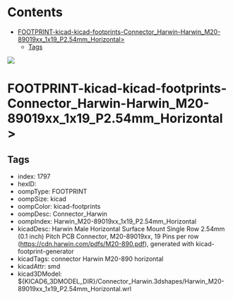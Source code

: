 



Contents
========

* [FOOTPRINT-kicad-kicad-footprints-Connector_Harwin-Harwin_M20-89019xx_1x19_P2.54mm_Horizontal>](#footprint-kicad-kicad-footprints-connector_harwin-harwin_m20-89019xx_1x19_p254mm_horizontal)
	* [Tags](#tags)
  
![][im]
# FOOTPRINT-kicad-kicad-footprints-Connector_Harwin-Harwin_M20-89019xx_1x19_P2.54mm_Horizontal>

## Tags

- index: 1797
- hexID: 
- oompType: FOOTPRINT
- oompSize: kicad
- oompColor: kicad-footprints
- oompDesc: Connector_Harwin
- oompIndex: Harwin_M20-89019xx_1x19_P2.54mm_Horizontal
- kicadDesc: Harwin Male Horizontal Surface Mount Single Row 2.54mm (0.1 inch) Pitch PCB Connector, M20-89019xx, 19 Pins per row (https://cdn.harwin.com/pdfs/M20-890.pdf), generated with kicad-footprint-generator
- kicadTags: connector Harwin M20-890 horizontal
- kicadAttr: smd
- kicad3DModel: ${KICAD6_3DMODEL_DIR}/Connector_Harwin.3dshapes/Harwin_M20-89019xx_1x19_P2.54mm_Horizontal.wrl



[im]: image.png
